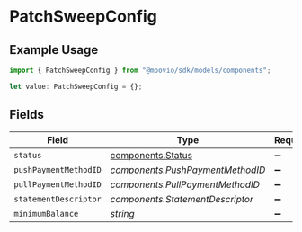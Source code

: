 # PatchSweepConfig

## Example Usage

```typescript
import { PatchSweepConfig } from "@moovio/sdk/models/components";

let value: PatchSweepConfig = {};
```

## Fields

| Field                                                  | Type                                                   | Required                                               | Description                                            |
| ------------------------------------------------------ | ------------------------------------------------------ | ------------------------------------------------------ | ------------------------------------------------------ |
| `status`                                               | [components.Status](../../models/components/status.md) | :heavy_minus_sign:                                     | N/A                                                    |
| `pushPaymentMethodID`                                  | *components.PushPaymentMethodID*                       | :heavy_minus_sign:                                     | N/A                                                    |
| `pullPaymentMethodID`                                  | *components.PullPaymentMethodID*                       | :heavy_minus_sign:                                     | N/A                                                    |
| `statementDescriptor`                                  | *components.StatementDescriptor*                       | :heavy_minus_sign:                                     | N/A                                                    |
| `minimumBalance`                                       | *string*                                               | :heavy_minus_sign:                                     | N/A                                                    |